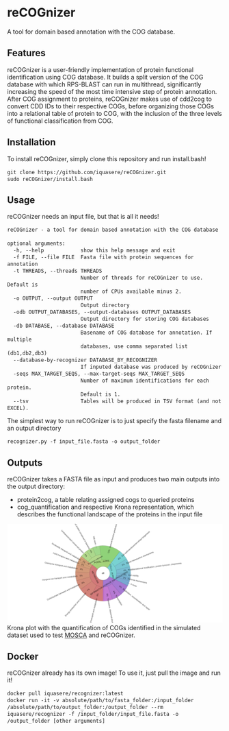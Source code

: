 # reCOGnizer

A tool for domain based annotation with the COG database.

## Features

reCOGnizer is a user-friendly implementation of protein functional identification using COG database. It builds a split version of the COG database with which RPS-BLAST can run in multithread, significantly increasing the speed of the most time intensive step of protein annotation. After COG assignment to proteins, reCOGnizer makes use of cdd2cog to convert CDD IDs to their respective COGs, before organizing those COGs into a relational table of protein to COG, with the inclusion of the three levels of functional classification from COG.

## Installation

To install reCOGnizer, simply clone this repository and run install.bash!
```
git clone https://github.com/iquasere/reCOGnizer.git
sudo reCOGnizer/install.bash
```

## Usage

reCOGnizer needs an input file, but that is all it needs!
```
reCOGnizer - a tool for domain based annotation with the COG database

optional arguments:
  -h, --help            show this help message and exit
  -f FILE, --file FILE  Fasta file with protein sequences for annotation
  -t THREADS, --threads THREADS
                        Number of threads for reCOGnizer to use. Default is
                        number of CPUs available minus 2.
  -o OUTPUT, --output OUTPUT
                        Output directory
  -odb OUTPUT_DATABASES, --output-databases OUTPUT_DATABASES
                        Output directory for storing COG databases
  -db DATABASE, --database DATABASE
                        Basename of COG database for annotation. If multiple
                        databases, use comma separated list (db1,db2,db3)
  --database-by-recognizer DATABASE_BY_RECOGNIZER
                        If inputed database was produced by reCOGnizer
  -seqs MAX_TARGET_SEQS, --max-target-seqs MAX_TARGET_SEQS
                        Number of maximum identifications for each protein.
                        Default is 1.
  --tsv                 Tables will be produced in TSV format (and not EXCEL).
```

The simplest way to run reCOGnizer is to just specify the fasta filename and an output directory
```
recognizer.py -f input_file.fasta -o output_folder
```

## Outputs

reCOGnizer takes a FASTA file as input and produces two main outputs into the output directory:
* protein2cog, a table relating assigned cogs to queried proteins
* cog_quantification and respective Krona representation, which describes the functional landscape of the proteins in the input file

![ScreenShot](krona_plot.png)
Krona plot with the quantification of COGs identified in the simulated dataset used to test [MOSCA](github.com/iquasere/MOSCA) and reCOGnizer.

## Docker

reCOGnizer already has its own image! To use it, just pull the image and run it!
```
docker pull iquasere/recognizer:latest
docker run -it -v absolute/path/to/fasta_folder:/input_folder /absolute/path/to/output_folder:/output_folder --rm iquasere/recognizer -f /input_folder/input_file.fasta -o /output_folder [other arguments]
```